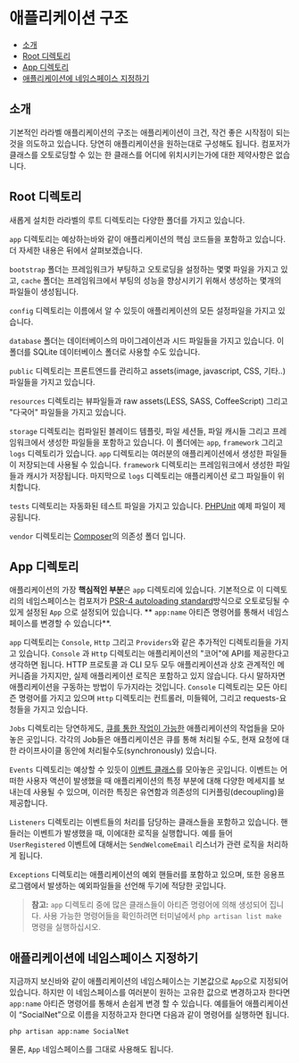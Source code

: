 # 애플리케이션 구조

- [소개](#introduction)
- [Root 디렉토리](#the-root-directory)
- [App 디렉토리](#the-app-directory)
- [애플리케이션에 네임스페이스 지정하기](#namespacing-your-application)

<a name="introduction"></a>
## 소개

기본적인 라라벨 애플리케이션의 구조는 애플리케이션이 크건, 작건 좋은 시작점이 되는것을 의도하고 있습니다. 당연히 애플리케이션을 원하는대로 구성해도 됩니다. 컴포저가 클래스를 오토로딩할 수 있는 한 클래스를 어디에 위치시키는가에 대한 제약사항은 없습니다. 

<a name="the-root-directory"></a>
## Root 디렉토리

새롭게 설치한 라라벨의 루트 디렉토리는 다양한 폴더를 가지고 있습니다. 

`app` 디렉토리는 예상하는바와 같이 애플리케이션의 핵심 코드들을 포함하고 있습니다. 더 자세한 내용은 뒤에서 살펴보겠습니다. 

`bootstrap` 폴더는 프레임워크가 부팅하고 오토로딩을 설정하는 몇몇 파일을 가지고 있고, `cache` 폴더는 프레임워크에서 부팅의 성능을 향상시키기 위해서 생성하는 몇개의 파일들이 생성됩니다. 

`config` 디렉토리는 이름에서 알 수 있듯이 애플리케이션의 모든 설정파일을 가지고 있습니다. 

`database` 폴더는 데이터베이스의 마이그레이션과 시드 파일들을 가지고 있습니다. 이 폴더를 SQLite 데이터베이스 폴더로 사용할 수도 있습니다.

`public` 디렉토리는 프론트엔드를 관리하고 assets(image, javascript, CSS, 기타..) 파일들을 가지고 있습니다. 

`resources` 디렉토리는 뷰파일들과 raw assets(LESS, SASS, CoffeeScript) 그리고 "다국어" 파일들을 가지고 있습니다. 

`storage` 디렉토리는 컴파일된 블레이드 템플릿, 파일 세션들, 파일 캐시들 그리고 프레임워크에서 생성한 파일들을 포함하고 있습니다. 이 폴더에는 `app`, `framework` 그리고 `logs` 디렉토리가 있습니다. `app` 디렉토리는 여러분의 애플리케이션에서 생성한 파일들이 저장되는데 사용될 수 있습니다. `framework` 디렉토리는 프레임워크에서 생성한 파일들과 캐시가 저장됩니다. 마지막으로 `logs` 디렉토리는 애플리케이션 로그 파일들이 위치합니다. 

`tests` 디렉토리는 자동화된 테스트 파일을 가지고 있습니다. [PHPUnit](https://phpunit.de/) 예제 파일이 제공됩니다. 

`vendor` 디렉토리는 [Composer](https://getcomposer.org)의 의존성 폴더 입니다. 

<a name="the-app-directory"></a>
## App 디렉토리

애플리케이션의 가장 **핵심적인 부분**은 `app` 디렉토리에 있습니다. 기본적으로 이 디렉토리의 네임스페이스는 컴포저가 [PSR-4 autoloading standard](http://www.php-fig.org/psr/psr-4/)방식으로 오토로딩될 수 있게 설정된 `App` 으로 설정되어 있습니다.  ** `app:name` 아티즌 명령어를 통해서 네임스페이스를 변경할 수 있습니다**.

`app` 디렉토리는 `Console`, `Http` 그리고 `Providers`와 같은 추가적인 디렉토리들을 가지고 있습니다. `Console` 과 `Http` 디렉토리는 애플리케이션의 "코어"에 API를 제공한다고 생각하면 됩니다. HTTP 프로토콜 과 CLI 모두 모두 애플리케이션과 상호 관계적인 메커니즘을 가지지만, 실제 애플리케이션 로직은 포함하고 있지 않습니다. 다시 말하자면 애플리케이션을 구동하는 방법이 두가지라는 것입니다. `Console` 디렉토리는 모든 아티즌 명령어를 가지고 있으며 `Http` 디렉토리는 컨트롤러, 미들웨어, 그리고 requests-요청들을 가지고 있습니다. 

`Jobs` 디렉토리는 당연하게도, [큐를 통한 작업이 가능한](/docs/{{version}}/queues) 애플리케이션의 작업들을 모아놓은 곳입니다. 각각의 Job들은 애플리케이션은 큐를 통해 처리될 수도, 현재 요청에 대한 라이프사이클 동안에 처리될수도(synchronously) 있습니다. 

`Events` 디렉토리는 예상할 수 있듯이 [이벤트 클래스](/docs/{{version}}/events)를 모아놓은 곳입니다. 이벤트는 어떠한 사용자 액션이 발생했을 때 애플리케이션의 특정 부분에 대해 다양한 메세지를 보내는데 사용될 수 있으며, 이러한 특징은 유연함과 의존성의 디커플링(decoupling)을 제공합니다.

`Listeners` 디렉토리는 이벤트들의 처리를 담당하는 클래스들을 포함하고 있습니다. 핸들러는 이벤트가 발생했을 때, 이에대한 로직을 실행합니다. 예를 들어 `UserRegistered` 이벤트에 대해서는 `SendWelcomeEmail` 리스너가 관련 로직을 처리하게 됩니다. 

`Exceptions` 디렉토리는  애플리케이션의 예외 핸들러를 포함하고 있으며, 또한 응용프로그램에서 발생하는 예외파일들을 선언해 두기에 적당한 곳입니다.

> **참고:** `app` 디렉토리 중에 많은 클래스들이 아티즌 명령어에 의해 생성되어 집니다. 사용 가능한 명령어들을 확인하려면 터미널에서 `php artisan list make` 명령을 실행하십시오.

<a name="namespacing-your-application"></a>
## 애플리케이션에 네임스페이스 지정하기

지금까지 보신바와 같이 애플리케이션의 네임스페이스는 기본값으로 `App`으로 지정되어 있습니다. 하지만 이 네임스페이스를 여러분이 원하는 고유한 값으로 변경하고자 한다면 `app:name` 아티즌 명령어를 통해서 손쉽게 변경 할 수 있습니다. 예를들어 애플리케이션이 “SocialNet”으로 이름을 지정하고자 한다면 다음과 같이 명령어를 실행하면 됩니다. 

    php artisan app:name SocialNet

물론, `App` 네임스페이스를 그대로 사용해도 됩니다. 
